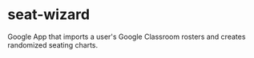 # seat-wizard
Google App that imports a user's Google Classroom rosters and creates randomized seating charts.
